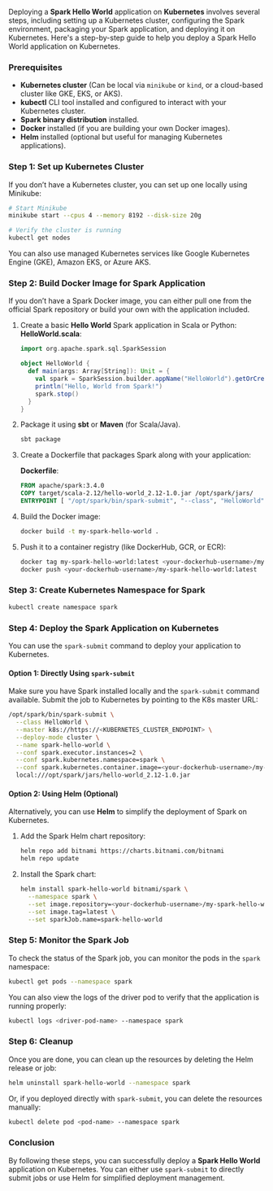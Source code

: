Deploying a **Spark Hello World** application on **Kubernetes** involves several steps, including setting up a Kubernetes cluster, configuring the Spark environment, packaging your Spark application, and deploying it on Kubernetes. Here's a step-by-step guide to help you deploy a Spark Hello World application on Kubernetes.

### Prerequisites
- **Kubernetes cluster** (Can be local via `minikube` or `kind`, or a cloud-based cluster like GKE, EKS, or AKS).
- **kubectl** CLI tool installed and configured to interact with your Kubernetes cluster.
- **Spark binary distribution** installed.
- **Docker** installed (if you are building your own Docker images).
- **Helm** installed (optional but useful for managing Kubernetes applications).

### Step 1: Set up Kubernetes Cluster
If you don’t have a Kubernetes cluster, you can set up one locally using Minikube:

```bash
# Start Minikube
minikube start --cpus 4 --memory 8192 --disk-size 20g

# Verify the cluster is running
kubectl get nodes
```

You can also use managed Kubernetes services like Google Kubernetes Engine (GKE), Amazon EKS, or Azure AKS.

### Step 2: Build Docker Image for Spark Application
If you don’t have a Spark Docker image, you can either pull one from the official Spark repository or build your own with the application included.

1. Create a basic **Hello World** Spark application in Scala or Python:
   **HelloWorld.scala**:
   ```scala
   import org.apache.spark.sql.SparkSession

   object HelloWorld {
     def main(args: Array[String]): Unit = {
       val spark = SparkSession.builder.appName("HelloWorld").getOrCreate()
       println("Hello, World from Spark!")
       spark.stop()
     }
   }
   ```

2. Package it using **sbt** or **Maven** (for Scala/Java).
   ```bash
   sbt package
   ```

3. Create a Dockerfile that packages Spark along with your application:

   **Dockerfile**:
   ```dockerfile
   FROM apache/spark:3.4.0
   COPY target/scala-2.12/hello-world_2.12-1.0.jar /opt/spark/jars/
   ENTRYPOINT [ "/opt/spark/bin/spark-submit", "--class", "HelloWorld", "--master", "k8s://https://kubernetes.default.svc", "--deploy-mode", "cluster", "--conf", "spark.executor.instances=2", "/opt/spark/jars/hello-world_2.12-1.0.jar" ]
   ```

4. Build the Docker image:
   ```bash
   docker build -t my-spark-hello-world .
   ```

5. Push it to a container registry (like DockerHub, GCR, or ECR):
   ```bash
   docker tag my-spark-hello-world:latest <your-dockerhub-username>/my-spark-hello-world:latest
   docker push <your-dockerhub-username>/my-spark-hello-world:latest
   ```

### Step 3: Create Kubernetes Namespace for Spark
```bash
kubectl create namespace spark
```

### Step 4: Deploy the Spark Application on Kubernetes
You can use the `spark-submit` command to deploy your application to Kubernetes. 

#### Option 1: Directly Using `spark-submit`
Make sure you have Spark installed locally and the `spark-submit` command available. Submit the job to Kubernetes by pointing to the K8s master URL:

```bash
/opt/spark/bin/spark-submit \
  --class HelloWorld \
  --master k8s://https://<KUBERNETES_CLUSTER_ENDPOINT> \
  --deploy-mode cluster \
  --name spark-hello-world \
  --conf spark.executor.instances=2 \
  --conf spark.kubernetes.namespace=spark \
  --conf spark.kubernetes.container.image=<your-dockerhub-username>/my-spark-hello-world:latest \
  local:///opt/spark/jars/hello-world_2.12-1.0.jar
```

#### Option 2: Using Helm (Optional)
Alternatively, you can use **Helm** to simplify the deployment of Spark on Kubernetes.

1. Add the Spark Helm chart repository:
   ```bash
   helm repo add bitnami https://charts.bitnami.com/bitnami
   helm repo update
   ```

2. Install the Spark chart:
   ```bash
   helm install spark-hello-world bitnami/spark \
     --namespace spark \
     --set image.repository=<your-dockerhub-username>/my-spark-hello-world \
     --set image.tag=latest \
     --set sparkJob.name=spark-hello-world
   ```

### Step 5: Monitor the Spark Job
To check the status of the Spark job, you can monitor the pods in the `spark` namespace:

```bash
kubectl get pods --namespace spark
```

You can also view the logs of the driver pod to verify that the application is running properly:

```bash
kubectl logs <driver-pod-name> --namespace spark
```

### Step 6: Cleanup
Once you are done, you can clean up the resources by deleting the Helm release or job:

```bash
helm uninstall spark-hello-world --namespace spark
```

Or, if you deployed directly with `spark-submit`, you can delete the resources manually:

```bash
kubectl delete pod <pod-name> --namespace spark
```

### Conclusion
By following these steps, you can successfully deploy a **Spark Hello World** application on Kubernetes. You can either use `spark-submit` to directly submit jobs or use Helm for simplified deployment management.